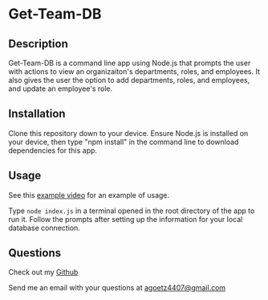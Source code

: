 # Get-Team-DB

## Description
Get-Team-DB is a command line app using Node.js that prompts the user with actions to view an organizaiton's departments, roles, and employees. It also gives the user the option to add departments, roles, and employees, and update an employee's role.

## Installation
Clone this repository down to your device. Ensure Node.js is installed on your device, then type "npm install" in the command line to download dependencies for this app.

## Usage
See this [example video](https://drive.google.com/file/d/1aRV48XGUgZJr3azmy39FrEi78KQug-SM/view) for an example of usage.

Type `node index.js` in a terminal opened in the root directory of the app to run it. Follow the prompts after setting up the information for your local database connection.

## Questions
Check out my [Github](https://github.com/agoetz4407)

Send me an email with your questions at [agoetz4407@gmail.com](mailto:agoetz4407@gmail.com)